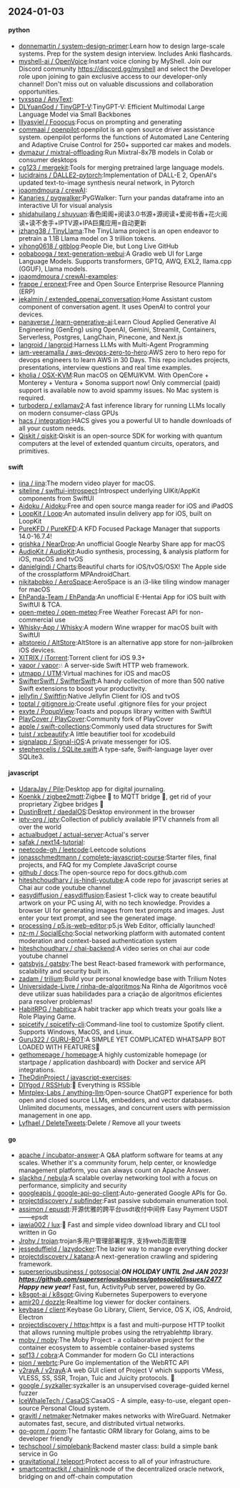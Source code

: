 ## 2024-01-03

#### python
* [donnemartin / system-design-primer](https://github.com/donnemartin/system-design-primer):Learn how to design large-scale systems. Prep for the system design interview. Includes Anki flashcards.
* [myshell-ai / OpenVoice](https://github.com/myshell-ai/OpenVoice):Instant voice cloning by MyShell. Join our Discord community https://discord.gg/myshell and select the Developer role upon joining to gain exclusive access to our developer-only channel! Don't miss out on valuable discussions and collaboration opportunities.
* [tyxsspa / AnyText](https://github.com/tyxsspa/AnyText):
* [DLYuanGod / TinyGPT-V](https://github.com/DLYuanGod/TinyGPT-V):TinyGPT-V: Efficient Multimodal Large Language Model via Small Backbones
* [lllyasviel / Fooocus](https://github.com/lllyasviel/Fooocus):Focus on prompting and generating
* [commaai / openpilot](https://github.com/commaai/openpilot):openpilot is an open source driver assistance system. openpilot performs the functions of Automated Lane Centering and Adaptive Cruise Control for 250+ supported car makes and models.
* [dvmazur / mixtral-offloading](https://github.com/dvmazur/mixtral-offloading):Run Mixtral-8x7B models in Colab or consumer desktops
* [cg123 / mergekit](https://github.com/cg123/mergekit):Tools for merging pretrained large language models.
* [lucidrains / DALLE2-pytorch](https://github.com/lucidrains/DALLE2-pytorch):Implementation of DALL-E 2, OpenAI's updated text-to-image synthesis neural network, in Pytorch
* [joaomdmoura / crewAI](https://github.com/joaomdmoura/crewAI):
* [Kanaries / pygwalker](https://github.com/Kanaries/pygwalker):PyGWalker: Turn your pandas dataframe into an interactive UI for visual analysis
* [shidahuilang / shuyuan](https://github.com/shidahuilang/shuyuan):香色闺阁+阅读3.0书源+源阅读+爱阅书香+花火阅读+读不舍手+IPTV源+IPA巨魔应用=自动更新
* [jzhang38 / TinyLlama](https://github.com/jzhang38/TinyLlama):The TinyLlama project is an open endeavor to pretrain a 1.1B Llama model on 3 trillion tokens.
* [yihong0618 / gitblog](https://github.com/yihong0618/gitblog):People Die, but Long Live GitHub
* [oobabooga / text-generation-webui](https://github.com/oobabooga/text-generation-webui):A Gradio web UI for Large Language Models. Supports transformers, GPTQ, AWQ, EXL2, llama.cpp (GGUF), Llama models.
* [joaomdmoura / crewAI-examples](https://github.com/joaomdmoura/crewAI-examples):
* [frappe / erpnext](https://github.com/frappe/erpnext):Free and Open Source Enterprise Resource Planning (ERP)
* [jekalmin / extended_openai_conversation](https://github.com/jekalmin/extended_openai_conversation):Home Assistant custom component of conversation agent. It uses OpenAI to control your devices.
* [panaverse / learn-generative-ai](https://github.com/panaverse/learn-generative-ai):Learn Cloud Applied Generative AI Engineering (GenEng) using OpenAI, Gemini, Streamlit, Containers, Serverless, Postgres, LangChain, Pinecone, and Next.js
* [langroid / langroid](https://github.com/langroid/langroid):Harness LLMs with Multi-Agent Programming
* [iam-veeramalla / aws-devops-zero-to-hero](https://github.com/iam-veeramalla/aws-devops-zero-to-hero):AWS zero to hero repo for devops engineers to learn AWS in 30 Days. This repo includes projects, presentations, interview questions and real time examples.
* [kholia / OSX-KVM](https://github.com/kholia/OSX-KVM):Run macOS on QEMU/KVM. With OpenCore + Monterey + Ventura + Sonoma support now! Only commercial (paid) support is available now to avoid spammy issues. No Mac system is required.
* [turboderp / exllamav2](https://github.com/turboderp/exllamav2):A fast inference library for running LLMs locally on modern consumer-class GPUs
* [hacs / integration](https://github.com/hacs/integration):HACS gives you a powerful UI to handle downloads of all your custom needs.
* [Qiskit / qiskit](https://github.com/Qiskit/qiskit):Qiskit is an open-source SDK for working with quantum computers at the level of extended quantum circuits, operators, and primitives.

#### swift
* [iina / iina](https://github.com/iina/iina):The modern video player for macOS.
* [siteline / swiftui-introspect](https://github.com/siteline/swiftui-introspect):Introspect underlying UIKit/AppKit components from SwiftUI
* [Aidoku / Aidoku](https://github.com/Aidoku/Aidoku):Free and open source manga reader for iOS and iPadOS
* [LoopKit / Loop](https://github.com/LoopKit/Loop):An automated insulin delivery app for iOS, built on LoopKit
* [PureKFD / PureKFD](https://github.com/PureKFD/PureKFD):A KFD Focused Package Manager that supports 14.0-16.7.4!
* [grishka / NearDrop](https://github.com/grishka/NearDrop):An unofficial Google Nearby Share app for macOS
* [AudioKit / AudioKit](https://github.com/AudioKit/AudioKit):Audio synthesis, processing, & analysis platform for iOS, macOS and tvOS
* [danielgindi / Charts](https://github.com/danielgindi/Charts):Beautiful charts for iOS/tvOS/OSX! The Apple side of the crossplatform MPAndroidChart.
* [nikitabobko / AeroSpace](https://github.com/nikitabobko/AeroSpace):AeroSpace is an i3-like tiling window manager for macOS
* [EhPanda-Team / EhPanda](https://github.com/EhPanda-Team/EhPanda):An unofficial E-Hentai App for iOS built with SwiftUI & TCA.
* [open-meteo / open-meteo](https://github.com/open-meteo/open-meteo):Free Weather Forecast API for non-commercial use
* [Whisky-App / Whisky](https://github.com/Whisky-App/Whisky):A modern Wine wrapper for macOS built with SwiftUI
* [altstoreio / AltStore](https://github.com/altstoreio/AltStore):AltStore is an alternative app store for non-jailbroken iOS devices.
* [XITRIX / iTorrent](https://github.com/XITRIX/iTorrent):Torrent client for iOS 9.3+
* [vapor / vapor](https://github.com/vapor/vapor):💧 A server-side Swift HTTP web framework.
* [utmapp / UTM](https://github.com/utmapp/UTM):Virtual machines for iOS and macOS
* [SwifterSwift / SwifterSwift](https://github.com/SwifterSwift/SwifterSwift):A handy collection of more than 500 native Swift extensions to boost your productivity.
* [jellyfin / Swiftfin](https://github.com/jellyfin/Swiftfin):Native Jellyfin Client for iOS and tvOS
* [toptal / gitignore.io](https://github.com/toptal/gitignore.io):Create useful .gitignore files for your project
* [exyte / PopupView](https://github.com/exyte/PopupView):Toasts and popups library written with SwiftUI
* [PlayCover / PlayCover](https://github.com/PlayCover/PlayCover):Community fork of PlayCover
* [apple / swift-collections](https://github.com/apple/swift-collections):Commonly used data structures for Swift
* [tuist / xcbeautify](https://github.com/tuist/xcbeautify):A little beautifier tool for xcodebuild
* [signalapp / Signal-iOS](https://github.com/signalapp/Signal-iOS):A private messenger for iOS.
* [stephencelis / SQLite.swift](https://github.com/stephencelis/SQLite.swift):A type-safe, Swift-language layer over SQLite3.

#### javascript
* [UdaraJay / Pile](https://github.com/UdaraJay/Pile):Desktop app for digital journaling.
* [Koenkk / zigbee2mqtt](https://github.com/Koenkk/zigbee2mqtt):Zigbee 🐝 to MQTT bridge 🌉, get rid of your proprietary Zigbee bridges 🔨
* [DustinBrett / daedalOS](https://github.com/DustinBrett/daedalOS):Desktop environment in the browser
* [iptv-org / iptv](https://github.com/iptv-org/iptv):Collection of publicly available IPTV channels from all over the world
* [actualbudget / actual-server](https://github.com/actualbudget/actual-server):Actual's server
* [safak / next14-tutorial](https://github.com/safak/next14-tutorial):
* [neetcode-gh / leetcode](https://github.com/neetcode-gh/leetcode):Leetcode solutions
* [jonasschmedtmann / complete-javascript-course](https://github.com/jonasschmedtmann/complete-javascript-course):Starter files, final projects, and FAQ for my Complete JavaScript course
* [github / docs](https://github.com/github/docs):The open-source repo for docs.github.com
* [hiteshchoudhary / js-hindi-youtube](https://github.com/hiteshchoudhary/js-hindi-youtube):A code repo for javascript series at Chai aur code youtube channel
* [easydiffusion / easydiffusion](https://github.com/easydiffusion/easydiffusion):Easiest 1-click way to create beautiful artwork on your PC using AI, with no tech knowledge. Provides a browser UI for generating images from text prompts and images. Just enter your text prompt, and see the generated image.
* [processing / p5.js-web-editor](https://github.com/processing/p5.js-web-editor):p5.js Web Editor, officially launched!
* [nz-m / SocialEcho](https://github.com/nz-m/SocialEcho):Social networking platform with automated content moderation and context-based authentication system
* [hiteshchoudhary / chai-backend](https://github.com/hiteshchoudhary/chai-backend):A video series on chai aur code youtube channel
* [gatsbyjs / gatsby](https://github.com/gatsbyjs/gatsby):The best React-based framework with performance, scalability and security built in.
* [zadam / trilium](https://github.com/zadam/trilium):Build your personal knowledge base with Trilium Notes
* [Universidade-Livre / rinha-de-algoritmos](https://github.com/Universidade-Livre/rinha-de-algoritmos):Na Rinha de Algoritmos você deve utilizar suas habilidades para a criação de algoritmos eficientes para resolver problemas!
* [HabitRPG / habitica](https://github.com/HabitRPG/habitica):A habit tracker app which treats your goals like a Role Playing Game.
* [spicetify / spicetify-cli](https://github.com/spicetify/spicetify-cli):Command-line tool to customize Spotify client. Supports Windows, MacOS, and Linux.
* [Guru322 / GURU-BOT](https://github.com/Guru322/GURU-BOT):A SIMPLE YET COMPLICATED WHATSAPP BOT LOADED WITH FEATURES🚩
* [gethomepage / homepage](https://github.com/gethomepage/homepage):A highly customizable homepage (or startpage / application dashboard) with Docker and service API integrations.
* [TheOdinProject / javascript-exercises](https://github.com/TheOdinProject/javascript-exercises):
* [DIYgod / RSSHub](https://github.com/DIYgod/RSSHub):🍰 Everything is RSSible
* [Mintplex-Labs / anything-llm](https://github.com/Mintplex-Labs/anything-llm):Open-source ChatGPT experience for both open and closed source LLMs, embedders, and vector databases. Unlimited documents, messages, and concurrent users with permission management in one app.
* [Lyfhael / DeleteTweets](https://github.com/Lyfhael/DeleteTweets):Delete / Remove all your tweets

#### go
* [apache / incubator-answer](https://github.com/apache/incubator-answer):A Q&A platform software for teams at any scales. Whether it's a community forum, help center, or knowledge management platform, you can always count on Apache Answer.
* [slackhq / nebula](https://github.com/slackhq/nebula):A scalable overlay networking tool with a focus on performance, simplicity and security
* [googleapis / google-api-go-client](https://github.com/googleapis/google-api-go-client):Auto-generated Google APIs for Go.
* [projectdiscovery / subfinder](https://github.com/projectdiscovery/subfinder):Fast passive subdomain enumeration tool.
* [assimon / epusdt](https://github.com/assimon/epusdt):开源优雅的跨平台usdt收付中间件 Easy Payment USDT——epsdt
* [iawia002 / lux](https://github.com/iawia002/lux):👾 Fast and simple video download library and CLI tool written in Go
* [Jrohy / trojan](https://github.com/Jrohy/trojan):trojan多用户管理部署程序, 支持web页面管理
* [jesseduffield / lazydocker](https://github.com/jesseduffield/lazydocker):The lazier way to manage everything docker
* [projectdiscovery / katana](https://github.com/projectdiscovery/katana):A next-generation crawling and spidering framework.
* [superseriousbusiness / gotosocial](https://github.com/superseriousbusiness/gotosocial):***ON HOLIDAY UNTIL 2nd JAN 2023! https://github.com/superseriousbusiness/gotosocial/issues/2477 Happy new year!*** Fast, fun, ActivityPub server, powered by Go.
* [k8sgpt-ai / k8sgpt](https://github.com/k8sgpt-ai/k8sgpt):Giving Kubernetes Superpowers to everyone
* [amir20 / dozzle](https://github.com/amir20/dozzle):Realtime log viewer for docker containers.
* [keybase / client](https://github.com/keybase/client):Keybase Go Library, Client, Service, OS X, iOS, Android, Electron
* [projectdiscovery / httpx](https://github.com/projectdiscovery/httpx):httpx is a fast and multi-purpose HTTP toolkit that allows running multiple probes using the retryablehttp library.
* [moby / moby](https://github.com/moby/moby):The Moby Project - a collaborative project for the container ecosystem to assemble container-based systems
* [spf13 / cobra](https://github.com/spf13/cobra):A Commander for modern Go CLI interactions
* [pion / webrtc](https://github.com/pion/webrtc):Pure Go implementation of the WebRTC API
* [v2rayA / v2rayA](https://github.com/v2rayA/v2rayA):A web GUI client of Project V which supports VMess, VLESS, SS, SSR, Trojan, Tuic and Juicity protocols. 🚀
* [google / syzkaller](https://github.com/google/syzkaller):syzkaller is an unsupervised coverage-guided kernel fuzzer
* [IceWhaleTech / CasaOS](https://github.com/IceWhaleTech/CasaOS):CasaOS - A simple, easy-to-use, elegant open-source Personal Cloud system.
* [gravitl / netmaker](https://github.com/gravitl/netmaker):Netmaker makes networks with WireGuard. Netmaker automates fast, secure, and distributed virtual networks.
* [go-gorm / gorm](https://github.com/go-gorm/gorm):The fantastic ORM library for Golang, aims to be developer friendly
* [techschool / simplebank](https://github.com/techschool/simplebank):Backend master class: build a simple bank service in Go
* [gravitational / teleport](https://github.com/gravitational/teleport):Protect access to all of your infrastructure.
* [smartcontractkit / chainlink](https://github.com/smartcontractkit/chainlink):node of the decentralized oracle network, bridging on and off-chain computation
